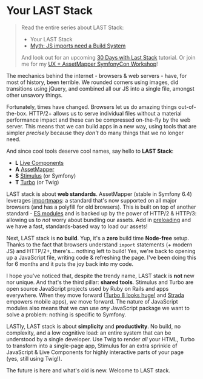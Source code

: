 # Your LAST Stack

> Read the entire series about LAST Stack:
> * Your LAST Stack
> * [Myth: JS imports need a Build System](https://symfonycasts.com/blog/myth-imports-need-build)
>
> And look out for an upcoming [30 Days with Last Stack](https://symfonycasts.com/screencast/30-days-last)
> tutorial. Or join me for my [UX + AssetMapper SymfonyCon Workshop](https://live.symfony.com/2023-brussels-con/workshop/having-fun-and-being-productive-with-symfony-ux-and-assetmapper)!

The mechanics behind the internet - browsers & web servers - have, for most
of history, been terrible. We rounded corners using images, did transitions using
jQuery, and combined all our JS into a single file, amongst other unsavory things.

Fortunately, times have changed. Browsers let us do amazing things out-of-the-box.
HTTP/2+ allows us to serve individual files without a material performance impact
and these can be compressed on-the-fly by the web server. This means that we can build
apps in a new way, using tools that are simpler *precisely* because they
*don't* do many things that we no longer need.

And since cool tools deserve cool names, say hello to **LAST Stack**:

* **L** [Live Components](https://symfony.com/bundles/ux-live-component/current/index.html)
* **A** [AssetMapper](https://symfony.com/doc/current/frontend/asset_mapper.html)
* **S** [Stimulus](https://stimulus.hotwired.dev/) (or Symfony)
* **T** [Turbo](https://turbo.hotwired.dev/) (or Twig)

LAST stack is about **web standards**. AssetMapper (stable in Symfony
6.4) leverages [importmaps](https://developer.mozilla.org/en-US/docs/Web/HTML/Element/script/type/importmap):
a standard that's now supported on all major browsers (and has a polyfill for
old browsers). This is built on top of another standard - [ES modules](https://developer.mozilla.org/en-US/docs/Web/JavaScript/Guide/Modules)
and is backed up by the power of HTTP/2 & HTTP/3: allowing us to *not* worry
about bundling our assets. Add in [preloading](https://developer.mozilla.org/en-US/docs/Web/HTML/Attributes/rel/modulepreload)
and we have a fast, standards-based way to load our assets!

Next, LAST stack is **no build**. Yup, it's a **zero** build time **Node-free**
setup. Thanks to the fact that browsers understand `import` statements (+ modern JS)
and HTTP/2+, there's... nothing left to build! Yes, we're back to opening up a JavaScript
file, writing code & refreshing the page. I've been doing this for 6
months and it puts the joy back into my code.

I hope you've noticed that, despite the trendy name, LAST stack is **not** new
nor unique. And that's the third pillar: **shared tools**. Stimulus
and Turbo are open source JavaScript projects used by Ruby on Rails and apps
everywhere. When they move forward ([Turbo 8 looks huge!](https://dev.37signals.com/a-happier-happy-path-in-turbo-with-morphing/)
and [Strada](https://strada.hotwired.dev/) empowers mobile apps),
*we* move forward. The nature of JavaScript modules also means that we can use
*any* JavaScript package we want to solve a problem: nothing is specific to Symfony. 

LASTly, LAST stack is about **simplicity** and **productivity**. No build, no
complexity, and a low cognitive load: an entire system that can be understood
by a single developer. Use Twig to render *all* your HTML, Turbo to transform
into a single-page app, Stimulus for an extra sprinkle of JavaScript & Live
Components for highly interactive parts of your page (yes, still using Twig!).

The future is here and what's old is new. Welcome to LAST stack.
